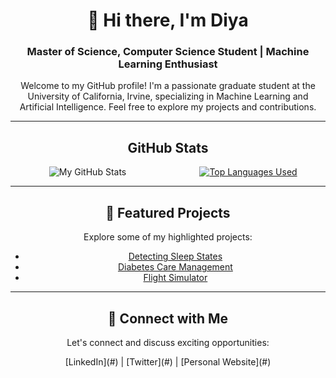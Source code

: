 <div align="center">
  <h1>👋 Hi there, I'm Diya</h1>
  <h3>Master of Science, Computer Science Student | Machine Learning Enthusiast</h3>
  <p>Welcome to my GitHub profile! I'm a passionate graduate student at the University of California, Irvine, specializing in Machine Learning and Artificial Intelligence. Feel free to explore my projects and contributions.</p>
</div>

---

<div align="center">
  <h2>GitHub Stats</h2>
  <div style="display: flex; justify-content: center; align-items: center;">
    <div style="flex: 1; margin-right: 5px; width: 400px;">
      <img alt="My GitHub Stats" src="https://github-readme-stats.vercel.app/api?username=DiyadotSaha&show_icons=true&hide_border=true&hide=stars,prs,issues&count_private=true&hide_rank=true&theme=radical">
    </div>
    <div style="flex: 1; margin-left: 5px; width: 400px;">
      <a href="https://github.com/anuraghazra/github-readme-stats">
        <!-- Customize the API parameters here -->
        <img alt="Top Languages Used" src="https://github-readme-stats.vercel.app/api/top-langs/?username=DiyadotSaha&theme=radical&hide=jupyter%20notebook&layout=pie&hide_border=true">
      </a>
    </div>
  </div>
</div>

---

<div align="center">
  <h2>🚀 Featured Projects</h2>
  <p>Explore some of my highlighted projects:</p>
  <!-- Add links and descriptions to your featured projects -->
  <ul>
    <li><a href="https://github.com/DiyadotSaha/Detect_Sleep_States">Detecting Sleep States</a></li>
    <li><a href="https://github.com/DiyadotSaha/ML_Diabetes_Project">Diabetes Care Management</a></li>
    <li><a href="https://github.com/DiyadotSaha/EvadeAndAvoid">Flight Simulator</a></li>
  </ul>
</div>

---

<div align="center">
  <h2>🔗 Connect with Me</h2>
  <p>Let's connect and discuss exciting opportunities:</p>
  <!-- Add your social media or professional networking links -->
  [LinkedIn](#) | [Twitter](#) | [Personal Website](#)
</div>




<!--  
</div>
<br>
<br>
<div align="center">
  <div style="display: flex; justify-content: center; align-items: center;">
    <div style="flex: 1; margin-right: 5px;">
      <img alt="My Github Stats" src="https://github-readme-stats.vercel.app/api?username=DiyadotSaha&show_icons=true&hide_border=true&hide=stars,prs,issues&count_private=true&rank_icon=github&theme=radical">
    </div>
    <div style="flex: 1; margin-left: 5px;">
      <a href="https://github.com/anuraghazra/github-readme-stats">
        <img alt="Top Languages Used" src="https://github-readme-stats.vercel.app/api/top-langs/?username=DiyadotSaha&theme=radical&hide=jupyter%20notebook&layout=pie&hide_border=true">
      </a>
    </div>
  </div>
</div> -->











<!--
<div align="center">
  <h4>Connect with me: </h4>
  <a href="https://www.linkedin.com/in/diya-saha/" target="_blank"><img align="left" alt="LinkedIn" width="22px" src="https://image.flaticon.com/icons/png/512/174/174857.png"/></a>
</div>
**DiyadotSaha/DiyadotSaha** is a ✨ _special_ ✨ repository because its `README.md` (this file) appears on your GitHub profile.
Here are some ideas to get you started:
Streak: [![GitHub Streak](https://streak-stats.demolab.com/?user=DiyadotSaha&theme=transparent&hide_longest_streak=true&hide_total_contributions=true)](https://git.io/streak-stats)

- 🔭 I’m currently working on ...
- 🌱 I’m currently learning ...
- 👯 I’m looking to collaborate on ...
- 🤔 I’m looking for help with ...
- 💬 Ask me about ...
- 📫 How to reach me: ...
- 😄 Pronouns: ...
- ⚡ Fun fact: ...
-->
